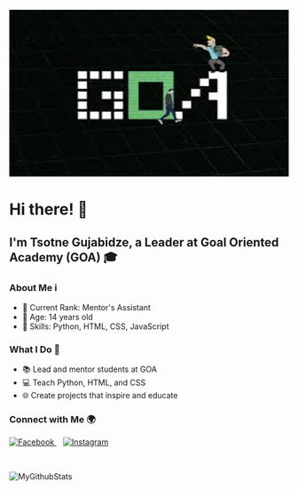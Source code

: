 <p align="center">
  <img src="image_2024-07-23_121303924.png" alt="GOA Logo" width="1000" height="300">
</p>

# Hi there! 👋

## I'm Tsotne Gujabidze, a Leader at Goal Oriented Academy (GOA) 🎓

### About Me ℹ️
- 🌟 Current Rank: Mentor's Assistant
- 🎂 Age: 14 years old
- 🚀 Skills: Python, HTML, CSS, JavaScript

### What I Do 🌟
- 📚 Lead and mentor students at GOA
- 💻 Teach Python, HTML, and CSS
- 🌐 Create projects that inspire and educate

### Connect with Me 🌍
<p align="left">
  <a href="https://www.facebook.com/cotne.gujabidze.9/">
    <img src="https://upload.wikimedia.org/wikipedia/commons/5/51/Facebook_f_logo_%282019%29.svg" height="30" alt="Facebook">
  </a>&nbsp;&nbsp;
  <a href="https://www.instagram.com/ajugstar/">
    <img src="https://upload.wikimedia.org/wikipedia/commons/a/a5/Instagram_icon.png" height="30" alt="Instagram">
  </a>
</p>
<br>
<p><img align="left" src="https://github-readme-stats.vercel.app/api/top-langs?username=tsotnegujabidze&show_icons=true&locale=en&layout=compact" alt="MyGithubStats" /></p>
